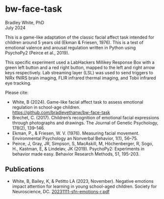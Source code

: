 # bw-face-task
Bradley White, PhD  
July 2024

This is a game-like adaptation of the classic facial affect task intended for children around 5 years old (Ekman & Friesen, 1976). This is a test of emotional valence and arousal regulation written in Python using PsychoPy2 (Peirce et al., 2019).

This specific experiment used a LabHackers Millikey Response Box with a green left button and a red right button, mapped to the left and right arrow keys respectively. Lab streaming layer (LSL) was used to send triggers to NIRx fNIRS brain imaging, FLIR infrared thermal imaging, and Tobii infrared eye tracking.

Please cite:
- White, B (2024). Game-like facial affect task to assess emotional regulation in school-age children. https://github.com/bradleyethanw/bw-face-task
- Brechet, C. (2017). Children’s recognition of emotional facial expressions through photographs and drawings. ​The Journal of Genetic Psychology​, ​178​(2), 139–146.
- Ekman, P., & Friesen, W. V. (1976). Measuring facial movement. ​Environmental Psychology an Nonverbal Behavior​, ​1​(1), 56–75.
- Peirce, J, Gray, JR, Simpson, S, MacAskill, M, Höchenberger, R, Sogo, H., Kastman, E, & Lindeløv, JK (2019). PsychoPy2: Experiments in behavior made easy. Behavior Research Methods, 51, 195-203.

## Publications
- White, B, Bailey, K, & Petitto LA (2023, November). Negative emotions impact attention for learning in young school-aged children. Society for Neuroscience, DC. [20231111-sfn-emotions-r.pdf](https://bradleyethanw.github.io/bw-posters/20231111-sfn-emotions-r.pdf)
